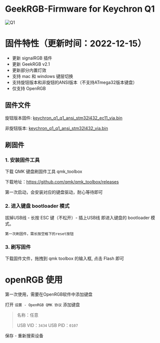 # GeekRGB-Firmware for Keychron Q1

![Q1](https://i.imgur.com/syr9jmw.jpeg)

# 固件特性（更新时间：2022-12-15）
* 更新 signalRGB 插件
* 更新 GeekRGB v2.1
* 更新部分内置灯效
* 支持 mac 和 windows 键层切换
* 支持旋钮版本和非旋钮的ANSI版本（不支持ATmega32版本键盘）
* 仅支持 OpenRGB

## 固件文件
旋钮版本固件: [keychron_q1_q1_ansi_stm32l432_ec11_via.bin](keychron_q1_q1_ansi_stm32l432_ec11_via.bin)

非旋钮版本: [keychron_q1_q1_ansi_stm32l432_via.bin](keychron_q1_q1_ansi_stm32l432_via.bin)

## 刷固件
### 1. 安装固件工具
下载 QMK 键盘刷固件工具 qmk_toolbox

下载地址：https://github.com/qmk/qmk_toolbox/releases

第一次启动，会安装对应的键盘驱动，耐心等待即可


### 2. 进入键盘 bootloader 模式
拔掉USB线 - 长按 ESC 键（不松开）- 插上USB线 即进入键盘的 bootloader 模式。

`第一次刷固件，需长按空格下的reset按钮`


### 3. 刷写固件
下载固件文件，拖拽到 qmk toolbox 的输入框, 点击 Flash 即可


# openRGB 使用
第一次使用，需要在OpenRGB软件中添加键盘

打开 `设置 - OpenRGB QMK 协议` 添加键盘

> 名称：任意
>
> USB VID：`3434` USB PID：`0107`

保存 - 重新搜索设备